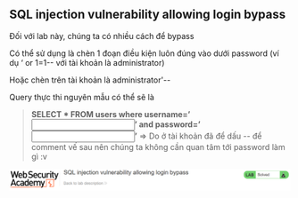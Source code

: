 ## SQL injection vulnerability allowing login bypass

Đối với lab này, chúng ta có nhiều cách để bypass

Có thể sử dụng là chèn 1 đoạn điều kiện luôn đúng vào dưới password (ví dụ ‘ or 1=1-- với tài khoản là administrator) 

Hoặc chèn trên tài khoản là administrator'--

Query thực thi nguyên mẫu có thể sẽ là 
> **SELECT * FROM users where username=’<input>’ and password=’<input>’** => Do ở tài khoản đã để dấu -- để comment vế sau nên chúng ta không cần quan tâm tới password làm gì :v

![](/imgs/SQL-Injection/74.png?raw=true)